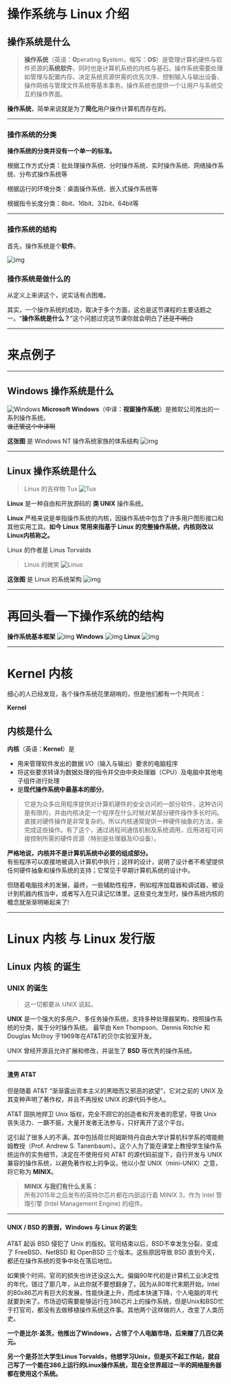 # 操作系统与 Linux 介绍

## 操作系统是什么

> **操作系统**（英语：**O**perating **S**ystem，缩写：**OS**）是管理计算机硬件与软件资源的**系统软件**，同时也是计算机系统的内核与基石。操作系统需要处理如管理与配置内存、决定系统资源供需的优先次序、控制输入与输出设备、操作网络与管理文件系统等基本事务。操作系统也提供一个让用户与系统交互的操作界面。

**操作系统**，简单来说就是为了**简化**用户操作计算机而存在的。

***

### 操作系统的分类

**操作系统的分类并没有一个单一的标准。**

根据工作方式分类：批处理操作系统、分时操作系统、实时操作系统、网络操作系统、分布式操作系统等

根据运行的环境分类：桌面操作系统、嵌入式操作系统等

根据指令长度分类：8bit、16bit、32bit、64bit等

***

### 操作系统的结构

首先，操作系统是个**软件**。

![img](https://upload.wikimedia.org/wikipedia/commons/thumb/d/d8/Operating_system_architecture.svg/400px-Operating_system_architecture.svg.png)

### 操作系统是做什么的

从定义上来讲这个，说实话有点困难。

其实，一个操作系统的成功，取决于多个方面，这也是这节课程的主要话题之一。“**操作系统是什么？**”这个问题过完这节课你就会明白了~~还是不明白~~

***

# 来点例子

***

## Windows 操作系统是什么
![Windows](https://upload.wikimedia.org/wikipedia/commons/thumb/8/8d/Windows_darkblue_2012.svg/800px-Windows_darkblue_2012.svg.png)
**Microsoft Windows**（中译：**视窗操作系统**）是微软公司推出的一系列操作系统。  
~~谁还管这个中译啊~~

**这张图** 是 Windows NT 操作系统家族的体系结构
![img](https://upload.wikimedia.org/wikipedia/commons/thumb/5/5d/Windows_2000_architecture.svg/468px-Windows_2000_architecture.svg.png)

***

## Linux 操作系统是什么

> Linux 的吉祥物 Tux
![Tux](https://upload.wikimedia.org/wikipedia/commons/thumb/b/b0/NewTux.svg/500px-NewTux.svg.png)

**Linux** 是一种自由和开放源码的 **类 UNIX** 操作系统。

**Linux** 严格来说是单指操作系统的内核，因操作系统中包含了许多用户图形接口和其他实用工具。**如今 Linux 常用来指基于 Linux 的完整操作系统，内核则改以Linux内核称之。**

Linux 的作者是 Linus Torvalds
> Linus 的微笑
![Linus](https://upload.wikimedia.org/wikipedia/commons/5/5c/Linus_Torvalds_%28cropped%29.jpg)

**这张图** 是 Linux 的系统架构
![img](https://upload.wikimedia.org/wikipedia/commons/thumb/3/3a/Linux_kernel_ubiquity.svg/800px-Linux_kernel_ubiquity.svg.png)

***

# 再回头看一下操作系统的结构
**操作系统基本框架**
![img](https://upload.wikimedia.org/wikipedia/commons/thumb/d/d8/Operating_system_architecture.svg/400px-Operating_system_architecture.svg.png)
**Windows**
![img](https://upload.wikimedia.org/wikipedia/commons/thumb/5/5d/Windows_2000_architecture.svg/468px-Windows_2000_architecture.svg.png)
**Linux**
![img](https://upload.wikimedia.org/wikipedia/commons/thumb/3/3a/Linux_kernel_ubiquity.svg/800px-Linux_kernel_ubiquity.svg.png)

***

# Kernel 内核

细心的人已经发现，各个操作系统花里胡哨的，但是他们都有一个共同点：

**Kernel**

## 内核是什么

**内核**（英语：**Kernel**）是  
* 用来管理软件发出的数据 I/O（输入与输出）要求的电脑程序  
* 将这些要求转译为数据处理的指令并交由中央处理器（CPU）及电脑中其他电子组件进行处理  
* 是**现代操作系统中最基本的部分**。

> 它是为众多应用程序提供对计算机硬件的安全访问的一部分软件，这种访问是有限的，并由内核决定一个程序在什么时候对某部分硬件操作多长时间。直接对硬件操作是非常复杂的。所以内核通常提供一种硬件抽象的方法，来完成这些操作。有了这个，通过进程间通信机制及系统调用，应用进程可间接控制所需的硬件资源（特别是处理器及IO设备）。

**严格地说，内核并不是计算机系统中必要的组成部分。**  
有些程序可以直接地被调入计算机中执行；这样的设计，说明了设计者不希望提供任何硬件抽象和操作系统的支持；它常见于早期计算机系统的设计中。

但随着电脑技术的发展，最终，一些辅助性程序，例如程序加载器和调试器，被设计到机器内核当中，或者写入在只读记忆体里。这些变化发生时，操作系统内核的概念就渐渐明晰起来了!

***

# Linux 内核 与 Linux 发行版

## Linux 内核 的诞生

### UNIX 的诞生

> 这一切都要从 UNIX 说起。

**UNIX** 是一个强大的多用户、多任务操作系统，支持多种处理器架构，按照操作系统的分类，属于分时操作系统。
最早由 Ken Thompson、Dennis Ritchie 和 Douglas McIlroy 于1969年在AT&T的贝尔实验室开发。

UNIX 曾经开源且允许扩展和修改，并诞生了 **BSD** 等优秀的操作系统。

***

#### 渣男 AT&T

但是随着 AT&T “渐渐露出资本主义的黑暗而又邪恶的欲望”，它对之前的 UNIX 及其变种声明了著作权，并且不再授权 UNIX 的源代码予他人。

AT&T 固执地捍卫 Unix 版权，完全不顾它的创造者和开发者的愿望，导致 Unix 丧失活力、一蹶不振，大量开发者无法参与，只好离开了这个平台。

这引起了很多人的不满，其中包括荷兰阿姆斯特丹自由大学计算机科学系的塔能鲍姆教授（Prof. Andrew S. Tanenbaum）。这个人为了能在课堂上教授学生操作系统运作的实务细节，决定在不使用任何 AT&T 的源代码前提下，自行开发与 UNIX 兼容的操作系统，以避免著作权上的争议。他以小型 UNIX（mini-UNIX）之意，将它称为 **MINIX**。

> **MINIX 与我们有什么关系：**  
所有2015年之后发布的英特尔芯片都在内部运行着 MINIX 3，作为 Intel 管理引擎 (Intel Management Engine) 的组件。

***

#### UNIX / BSD 的衰弱，Windows 与 Linux 的诞生

AT&T 起诉 BSD 侵犯了 Unix 的版权。官司结束以后，BSD不幸发生分裂，变成了 FreeBSD、NetBSD 和 OpenBSD 三个版本。这些原因导致 BSD 直到今天，都还在操作系统的竞争中处在落后地位。

如果换个时间，官司的损失也许还没这么大。偏偏90年代初是计算机工业决定性的年代，错过了那几年，从此你就不要想翻身了。因为从80年代末期开始，Intel的80x86芯片有巨大的发展，性能快速上升，而成本快速下降，个人电脑的年代就要到来了。市场迫切需要能够运行在386芯片上的操作系统，但是Unix和BSD忙于打官司，都没有去做移植操作系统这件事。其他两个这样做的人，改变了人类历史。

**一个是比尔·盖茨，他推出了Windows，占领了个人电脑市场，后来赚了几百亿美元。**

**另一个是芬兰大学生Linus Torvalds，他想学习Unix，但是买不起工作站，就自己写了一个能在386上运行的Linux操作系统，现在全世界超过一半的网络服务器都在使用这个系统。**













